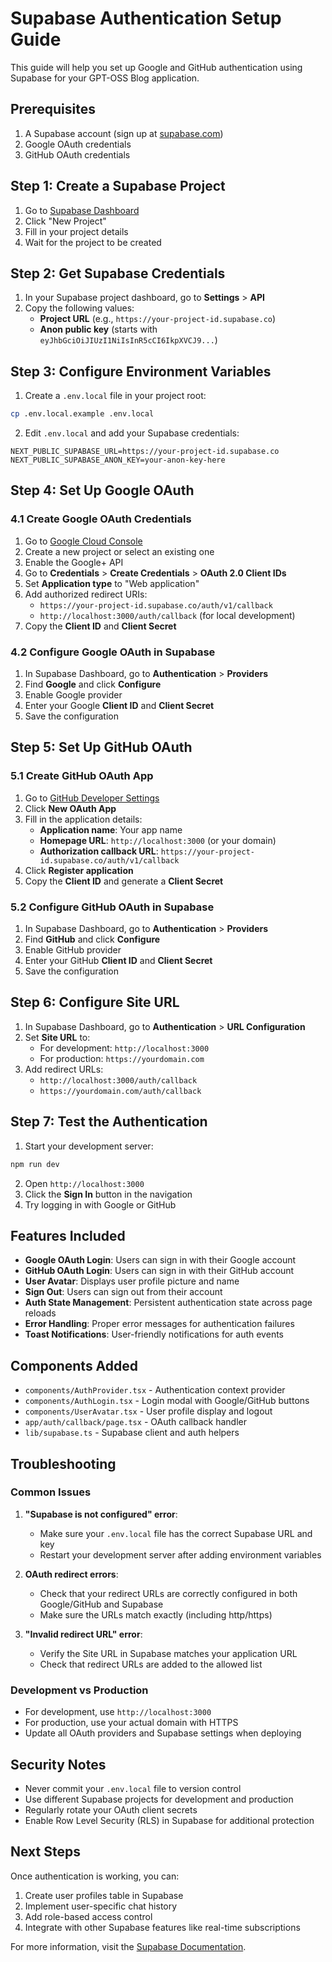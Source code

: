 # Supabase Authentication Setup Guide

This guide will help you set up Google and GitHub authentication using Supabase for your GPT-OSS Blog application.

## Prerequisites

1. A Supabase account (sign up at [supabase.com](https://supabase.com))
2. Google OAuth credentials
3. GitHub OAuth credentials

## Step 1: Create a Supabase Project

1. Go to [Supabase Dashboard](https://app.supabase.com)
2. Click "New Project"
3. Fill in your project details
4. Wait for the project to be created

## Step 2: Get Supabase Credentials

1. In your Supabase project dashboard, go to **Settings** > **API**
2. Copy the following values:
   - **Project URL** (e.g., `https://your-project-id.supabase.co`)
   - **Anon public key** (starts with `eyJhbGciOiJIUzI1NiIsInR5cCI6IkpXVCJ9...`)

## Step 3: Configure Environment Variables

1. Create a `.env.local` file in your project root:
```bash
cp .env.local.example .env.local
```

2. Edit `.env.local` and add your Supabase credentials:
```env
NEXT_PUBLIC_SUPABASE_URL=https://your-project-id.supabase.co
NEXT_PUBLIC_SUPABASE_ANON_KEY=your-anon-key-here
```

## Step 4: Set Up Google OAuth

### 4.1 Create Google OAuth Credentials

1. Go to [Google Cloud Console](https://console.cloud.google.com/)
2. Create a new project or select an existing one
3. Enable the Google+ API
4. Go to **Credentials** > **Create Credentials** > **OAuth 2.0 Client IDs**
5. Set **Application type** to "Web application"
6. Add authorized redirect URIs:
   - `https://your-project-id.supabase.co/auth/v1/callback`
   - `http://localhost:3000/auth/callback` (for local development)
7. Copy the **Client ID** and **Client Secret**

### 4.2 Configure Google OAuth in Supabase

1. In Supabase Dashboard, go to **Authentication** > **Providers**
2. Find **Google** and click **Configure**
3. Enable Google provider
4. Enter your Google **Client ID** and **Client Secret**
5. Save the configuration

## Step 5: Set Up GitHub OAuth

### 5.1 Create GitHub OAuth App

1. Go to [GitHub Developer Settings](https://github.com/settings/developers)
2. Click **New OAuth App**
3. Fill in the application details:
   - **Application name**: Your app name
   - **Homepage URL**: `http://localhost:3000` (or your domain)
   - **Authorization callback URL**: `https://your-project-id.supabase.co/auth/v1/callback`
4. Click **Register application**
5. Copy the **Client ID** and generate a **Client Secret**

### 5.2 Configure GitHub OAuth in Supabase

1. In Supabase Dashboard, go to **Authentication** > **Providers**
2. Find **GitHub** and click **Configure**
3. Enable GitHub provider
4. Enter your GitHub **Client ID** and **Client Secret**
5. Save the configuration

## Step 6: Configure Site URL

1. In Supabase Dashboard, go to **Authentication** > **URL Configuration**
2. Set **Site URL** to:
   - For development: `http://localhost:3000`
   - For production: `https://yourdomain.com`
3. Add redirect URLs:
   - `http://localhost:3000/auth/callback`
   - `https://yourdomain.com/auth/callback`

## Step 7: Test the Authentication

1. Start your development server:
```bash
npm run dev
```

2. Open `http://localhost:3000`
3. Click the **Sign In** button in the navigation
4. Try logging in with Google or GitHub

## Features Included

- **Google OAuth Login**: Users can sign in with their Google account
- **GitHub OAuth Login**: Users can sign in with their GitHub account
- **User Avatar**: Displays user profile picture and name
- **Sign Out**: Users can sign out from their account
- **Auth State Management**: Persistent authentication state across page reloads
- **Error Handling**: Proper error messages for authentication failures
- **Toast Notifications**: User-friendly notifications for auth events

## Components Added

- `components/AuthProvider.tsx` - Authentication context provider
- `components/AuthLogin.tsx` - Login modal with Google/GitHub buttons
- `components/UserAvatar.tsx` - User profile display and logout
- `app/auth/callback/page.tsx` - OAuth callback handler
- `lib/supabase.ts` - Supabase client and auth helpers

## Troubleshooting

### Common Issues

1. **"Supabase is not configured" error**:
   - Make sure your `.env.local` file has the correct Supabase URL and key
   - Restart your development server after adding environment variables

2. **OAuth redirect errors**:
   - Check that your redirect URLs are correctly configured in both Google/GitHub and Supabase
   - Make sure the URLs match exactly (including http/https)

3. **"Invalid redirect URL" error**:
   - Verify the Site URL in Supabase matches your application URL
   - Check that redirect URLs are added to the allowed list

### Development vs Production

- For development, use `http://localhost:3000`
- For production, use your actual domain with HTTPS
- Update all OAuth providers and Supabase settings when deploying

## Security Notes

- Never commit your `.env.local` file to version control
- Use different Supabase projects for development and production
- Regularly rotate your OAuth client secrets
- Enable Row Level Security (RLS) in Supabase for additional protection

## Next Steps

Once authentication is working, you can:

1. Create user profiles table in Supabase
2. Implement user-specific chat history
3. Add role-based access control
4. Integrate with other Supabase features like real-time subscriptions

For more information, visit the [Supabase Documentation](https://supabase.com/docs/guides/auth).